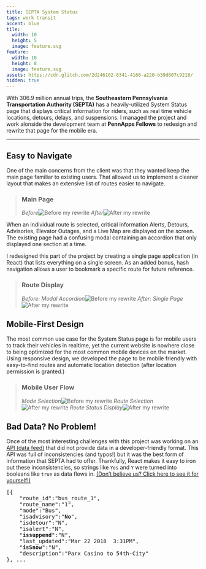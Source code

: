 ```yaml
---
title: SEPTA System Status
tags: work transit
accent: blue
tile:
  width: 10
  height: 5
  image: feature.svg
feature:
  width: 10
  height: 8
  image: feature.svg
assets: https://cdn.glitch.com/2d246102-8341-4166-a220-b39d607c9218/
hidden: true
---
```


<p class="lead">
  With 306.9 million annual trips, the <strong>Southeastern Pennsylvania Transportation Authority (SEPTA)</strong> has a heavily-utilized System Status page that displays critical information for riders, such as real time vehicle locations, detours, delays, and suspensions. I managed the project and work alonside the development team at <strong>PennApps Fellows</strong> to redesign and rewrite that page for the mobile era.
</p>

---

## Easy to Navigate

One of the main concerns from the client was that they wanted keep the main page familiar to existing users. That allowed us to implement a cleaner layout that makes an extensive list of routes easier to navigate.

> ### Main Page
>
> <row>
>		<column class="no-margin-bottom"><i>Before</i><img src="{{ page.assets }}septa-home-before.png" alt="Before my rewrite"></column>
>		<column class="no-margin-bottom"><i>After</i><img src="{{ page.assets }}septa-home-after.png" alt="After my rewrite"></column>
>	</row>

When an individual route is selected, critical information Alerts, Detours, Advisories, Elevator Outages, and a Live Map are displayed on the screen. The existing page had a confusing modal containing an accordion that only displayed one section at a time.

I redesigned this part of the project by creating a single page application (in React) that lists everything on a single screen. As an added bonus, hash navigation allows a user to bookmark a specific route for future reference.

> ### Route Display
>
> <row>
>		<column class="no-margin-bottom"><i>Before: Modal Accordion</i><img src="{{ page.assets }}septa-route-before.png" alt="Before my rewrite"></column>
>		<column class="no-margin-bottom"><i>After: Single Page</i><img src="{{ page.assets }}septa-route-after.png" alt="After my rewrite"></column>
>	</row>

## Mobile-First Design

The most common use case for the System Status page is for mobile users to track their vehicles in realtime, yet the current website is nowhere close to being optimized for the most common mobile devices on the market. Using responsive design, we developed the page to be mobile friendly with easy-to-find routes and automatic location detection (after location permission is granted.)

> ### Mobile User Flow
> <row>
>		<column class="no-margin-bottom"><i>Mode Selection</i><img src="{{ page.assets }}septa-mobile-1.png" alt="Before my rewrite"></column>
>		<column class="no-margin-bottom"><i>Route Selection</i><img src="{{ page.assets }}septa-mobile-2.png" alt="After my rewrite"></column>
>		<column class="no-margin-bottom"><i>Route Status Display</i><img src="{{ page.assets }}septa-mobile-3.png" alt="After my rewrite"></column>
>	</row>

## Bad Data? No Problem!

Once of the most interesting challenges with this project was working on an [API (data feed)](https://sidewaysdictionary.com/#/term/api) that did not provide data in a developer-friendly format. This API was full of inconsistencies (and typos!) but it was the best form of information that SEPTA had to offer. Thankfully, React makes it easy to iron out these inconsistencies, so strings like `Yes` and `Y` were turned into booleans like `true` as data flows in. [(Don’t believe us? Click here to see it for yourself!)](https://www3.septa.org/api/Alerts/?dataType=jsonp)


<pre>
[{
	"route_id":"bus_route_1",
	"route_name":"1",
	"mode":"Bus",
	"isadvisory":"<strong class="accent-bg">No</strong>",
	"isdetour":"N",
	"isalert":"N",
	"<strong class="accent-bg">issuppend</strong>":"N",
	"last_updated":"Mar 22 2018  3:31PM",
	"<strong class="accent-bg">isSnow</strong>":"N",
	"description":"Parx Casino to 54th-City"
}, ...
</pre>